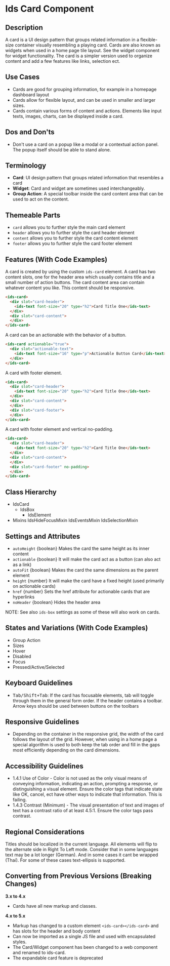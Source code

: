 # Ids Card Component

## Description

A card is a UI design pattern that groups related information in a flexible-size container visually resembling a playing card. Cards are also known as widgets when used in a home page tile layout. See the widget component for widget functionality. The card is a simpler version used to organize content and add a few features like links, selection ect.

## Use Cases

- Cards are good for grouping information, for example in a homepage dashboard layout
- Cards allow for flexible layout, and can be used in smaller and larger sizes.
- Cards contain various forms of content and actions. Elements like input texts, images, charts, can be displayed inside a card.

## Dos and Don'ts

- Don't use a card on a popup like a modal or a contextual action panel. The popup itself should be able to stand alone.

## Terminology

- **Card**: UI design pattern that groups related information that resembles a card
- **Widget**: Card and widget are sometimes used interchangeably.
- **Group Action**: A special toolbar inside the card content area that can be used to act on the content.

## Themeable Parts

- `card` allows you to further style the main card element
- `header` allows you to further style the card header element
- `content` allows you to further style the card content element
- `footer` allows you to further style the card footer element

## Features (With Code Examples)

A card is created by using the custom `ids-card` element. A card has two content slots, one for the header area which usually contains title and a small number of action buttons. The card content area can contain whatever content you like. This content should be responsive.

```html
<ids-card>
  <div slot="card-header">
    <ids-text font-size="20" type="h2">Card Title One</ids-text>
  </div>
  <div slot="card-content">
  </div>
</ids-card>
```

A card can be an actionable with the behavior of a button.

```html
<ids-card actionable="true">
  <div slot="actionable-text">
    <ids-text font-size="16" type="p">Actionable Button Card</ids-text>
  </div>
</ids-card>
```

A card with footer element.

```html
<ids-card>
  <div slot="card-header">
    <ids-text font-size="20" type="h2">Card Title One</ids-text>
  </div>
  <div slot="card-content">
  </div>
  <div slot="card-footer">
  </div>
</ids-card>
```

A card with footer element and vertical no-padding.

```html
<ids-card>
  <div slot="card-header">
    <ids-text font-size="20" type="h2">Card Title One</ids-text>
  </div>
  <div slot="card-content">
  </div>
  <div slot="card-footer" no-padding>
  </div>
</ids-card>
```
## Class Hierarchy

- IdsCard
  - IdsBox
    - IdsElement
- Mixins
  IdsHideFocusMixin
  IdsEventsMixin
  IdsSelectionMixin

## Settings and Attributes

- `autoHeight` {boolean} Makes the card the same height as its inner content
- `actionable` {boolean} It will make the card act as a button (can also act as a link)
- `autoFit` {boolean} Makes the card the same dimensions as the parent element
- `height` {number} It will make the card have a fixed height (used primarily on actionable cards)
- `href` {number} Sets the href attribute for actionable cards that are hyperlinks
- `noHeader` {boolean} Hides the header area

NOTE: See also `ids-box` settings as some of these will also work on cards.

## States and Variations (With Code Examples)

- Group Action
- Sizes
- Hover
- Disabled
- Focus
- Pressed/Active/Selected

## Keyboard Guidelines

- <kbd>Tab/Shift+Tab</kbd>: If the card has focusable elements, tab will toggle through them in the general form order. If the header contains a toolbar. Arrow keys should be used between buttons on the toolbars

## Responsive Guidelines

- Depending on the container in the responsive grid, the width of the card follows the layout of the grid. However, when using in a home page a special algorithm is used to both keep the tab order and fill in the gaps most efficiently depending on the card dimensions.

## Accessibility Guidelines

- 1.4.1 Use of Color - Color is not used as the only visual means of conveying information, indicating an action, prompting a response, or distinguishing a visual element. Ensure the color tags that indicate state like OK, cancel, ect have other ways to indicate that information. This is failing.
- 1.4.3 Contrast (Minimum) - The visual presentation of text and images of text has a contrast ratio of at least 4.5:1.   Ensure the color tags pass contrast.

## Regional Considerations

Titles should be localized in the current language. All elements will flip to the alternate side in Right To Left mode. Consider that in some languages text may be a lot longer (German). And in some cases it cant be wrapped (Thai). For some of these cases text-ellipsis is supported.

## Converting from Previous Versions (Breaking Changes)

**3.x to 4.x**
- Cards have all new markup and classes.

**4.x to 5.x**
- Markup has changed to a custom element `<ids-card></ids-card>` and has slots for the header and body content
- Can now be imported as a single JS file and used with encapsulated styles.
- The Card/Widget component has been changed to a web component and renamed to ids-card.
- The expandable card feature is deprecated
